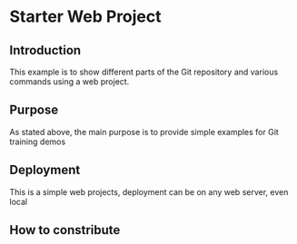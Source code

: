 # Starter Web Project

## Introduction

This example is to show different parts of the Git repository and various commands using a web project.

## Purpose

As stated above, the main purpose is to provide simple examples for Git training demos

## Deployment

This is a simple web projects, deployment can be on any web server, even local

## How to constribute